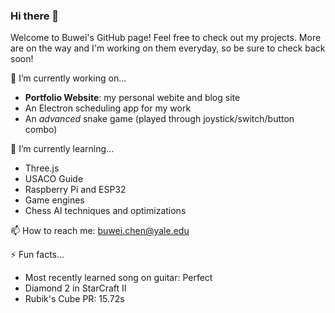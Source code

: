 ### Hi there 👋

Welcome to Buwei's GitHub page! Feel free to check out my projects. More are on the way and I'm working on them everyday, so be sure to check back soon!

🔭 I’m currently working on...
- **Portfolio Website**: my personal webite and blog site
- An Electron scheduling app for my work
- An *advanced* snake game (played through joystick/switch/button combo)

🌱 I’m currently learning...
- Three.js
- USACO Guide
- Raspberry Pi and ESP32
- Game engines
- Chess AI techniques and optimizations

📫 How to reach me: buwei.chen@yale.edu

⚡ Fun facts...
- Most recently learned song on guitar: Perfect
- Diamond 2 in StarCraft II
- Rubik's Cube PR: 15.72s
<!--
**BuweiChen/BuweiChen** is a ✨ _special_ ✨ repository because its `README.md` (this file) appears on your GitHub profile.
- 🔭 I’m currently working on ...
- 🌱 I’m currently learning ...
- 👯 I’m looking to collaborate on ...
- 🤔 I’m looking for help with ...
- 💬 Ask me about ...
- 📫 How to reach me: ...
- 😄 Pronouns: ...
- ⚡ Fun fact: ...
-->
